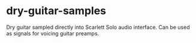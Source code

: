 # dry-guitar-samples
Dry guitar sampled directly into Scarlett Solo audio interface. Can be used as signals for voicing guitar preamps.
